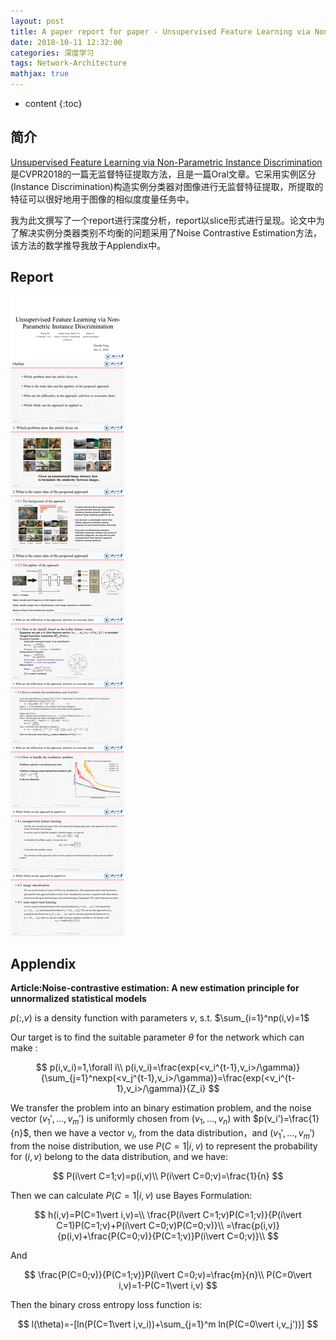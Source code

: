 ```yaml
---
layout: post
title: A paper report for paper - Unsupervised Feature Learning via Non-Parametric Instance Discrimination
date: 2018-10-11 12:32:00
categories: 深度学习
tags: Network-Architecture
mathjax: true
---
```


* content
{:toc}

## 简介

[Unsupervised Feature Learning via Non-Parametric Instance Discrimination](https://arxiv.org/abs/1805.01978)是CVPR2018的一篇无监督特征提取方法，且是一篇Oral文章。它采用实例区分(Instance Discrimination)构造实例分类器对图像进行无监督特征提取，所提取的特征可以很好地用于图像的相似度度量任务中。

我为此文撰写了一个report进行深度分析，report以slice形式进行呈现。论文中为了解决实例分类器类别不均衡的问题采用了Noise Contrastive Estimation方法，该方法的数学推导我放于Applendix中。





## Report

![report](/images/unsupervised-feature-extractor/report.png)

## Applendix

**Article:Noise-contrastive estimation: A new estimation principle for unnormalized statistical models**

$p(:,v)$ is a density function with parameters $v$, s.t. $\sum_{i=1}^np(i,v)=1$

Our target is to find the suitable parameter $\theta$ for the network which can make :

$$
p(i,v_i)=1,\forall i\\
p(i,v_i)=\frac{exp(<v_i^{t-1},v_i>/\gamma)}{\sum_{j=1}^nexp(<v_j^{t-1},v_i>/\gamma)}=\frac{exp(<v_i^{t-1},v_i>/\gamma)}{Z_i}
$$

We transfer the problem into an binary estimation problem, and the noise vector $(v_1',...,v_m')$ is  uniformly chosen from $(v_1,...,v_n)$ with $p(v_i')=\frac{1}{n}$, then we have a vector $v_i$, from the data distribution，and $(v_1',...,v_m')$ from the noise distribution, we use $P(C=1\vert i,v)$ to  represent the probability for  $(i,v)$ belong to the data distribution, and we have:

$$
P(i\vert C=1;v)=p(i,v)\\
P(i\vert C=0;v)=\frac{1}{n}
$$

Then we can calculate $P(C=1|i,v)$ use Bayes Formulation:

$$
h(i,v)=P(C=1\vert i,v)=\\
\frac{P(i\vert C=1;v)P(C=1;v)}{P(i\vert C=1)P(C=1;v)+P(i\vert C=0;v)P(C=0;v)}\\
=\frac{p(i,v)}{p(i,v)+\frac{P(C=0;v)}{P(C=1;v)}P(i\vert C=0;v)}\\
$$

And

$$
\frac{P(C=0;v)}{P(C=1;v)}P(i\vert C=0;v)=\frac{m}{n}\\
P(C=0\vert i,v)=1-P(C=1\vert i,v)
$$

Then the binary cross entropy loss function is:

$$
l(\theta)=-[ln(P(C=1\vert i,v_i))+\sum_{j=1}^m ln(P(C=0\vert i,v_j'))]
$$
